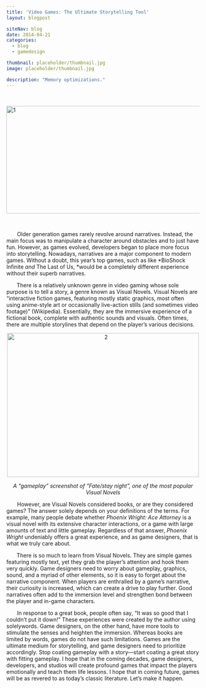 ```yaml
---
title: 'Video Games: The Ultimate Storytelling Tool'
layout: blogpost

siteNav: blog
date: 2014-04-21
categories:
  - blog
  - gamedesign

thumbnail: placeholder/thumbnail.jpg
image: placeholder/thumbnail.jpg

description: "Memory optimizations."
---
```


&nbsp;

[<img class=" wp-image-43 aligncenter" src="http://fsolace.files.wordpress.com/2014/04/1.jpg?w=500" alt="1" width="573" height="280" />][1]

&nbsp;

<span style="visibility:hidden;">+++</span>Older generation games rarely revolve around narratives. Instead, the main focus was to manipulate a character around obstacles and to just have fun. However, as games evolved, developers began to place more focus into storytelling. Nowadays, narratives are a major component to modern games. Without a doubt, this year’s top games, such as like *BioShock Infinite *and* The Last of Us, *would be a completely different experience without their superb narratives.

<span style="visibility:hidden;">+++</span>There is a relatively unknown genre in video gaming whose sole purpose is to tell a story, a genre known as Visual Novels. Visual Novels are “interactive fiction games, featuring mostly static graphics, most often using anime-style art or occasionally live-action stills (and sometimes video footage)” (Wikipedia). Essentially, they are the immersive experience of a fictional book, complete with authentic sounds and visuals. Often times, there are multiple storylines that depend on the player’s various decisions.

<p style="text-align:center;">
  <a href="http://fsolace.files.wordpress.com/2014/04/2.jpg"><img class="alignnone size-large wp-image-44" src="http://fsolace.files.wordpress.com/2014/04/2.jpg?w=500" alt="2" width="500" height="375" /></a>
</p>

<p style="text-align:center;">
  <em>A “gameplay” screenshot of “Fate/stay night”, one of the most popular Visual Novels</em>
</p>

<span style="visibility:hidden;">+++</span>However, are Visual Novels considered books, or are they considered games? The answer solely depends on your definitions of the terms. For example, many people debate whether *Phoenix Wright: Ace Attorney* is a visual novel with its extensive character interactions, or a game with large amounts of text and little gameplay. Regardless of that answer, *Phoenix Wright* undeniably offers a great experience, and as game designers, that is what we truly care about.

<span style="visibility:hidden;">+++</span>There is so much to learn from Visual Novels. They are simple games featuring mostly text, yet they grab the player’s attention and hook them very quickly. Game designers need to worry about gameplay, graphics, sound, and a myriad of other elements, so it is easy to forget about the narrative component. When players are enthralled by a game’s narrative, their curiosity is increased, which can create a drive to play further. Good narratives often add to the immersion level and strengthen bond between the player and in-game characters.

<span style="visibility:hidden;">+++</span>In response to a great book, people often say, “It was so good that I couldn’t put it down!” These experiences were created by the author using solelywords. Game designers, on the other hand, have more tools to stimulate the senses and heighten the immersion. Whereas books are limited by words, games do not have such limitations. Games are the ultimate medium for storytelling, and game designers need to prioritize accordingly. Stop coating gameplay with a story—start coating a great story with fitting gameplay. I hope that in the coming decades, game designers, developers, and studios will create profound games that impact the players emotionally and teach them life lessons. I hope that in coming future, games will be as revered to as today’s classic literature. Let’s make it happen.

 [1]: http://fsolace.files.wordpress.com/2014/04/1.jpg